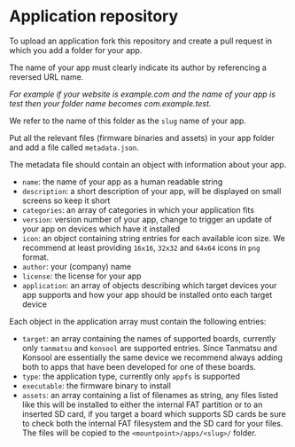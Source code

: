# Application repository

To upload an application fork this repository and create a pull request in which you add a folder for your app.

The name of your app must clearly indicate its author by referencing a reversed URL name.

_For example if your website is example.com and the name of your app is test then your folder name becomes com.example.test._

We refer to the name of this folder as the `slug` name of your app.

Put all the relevant files (firmware binaries and assets) in your app folder and add a file called `metadata.json`.

The metadata file should contain an object with information about your app.

 - `name`: the name of your app as a human readable string
 - `description`: a short description of your app, will be displayed on small screens so keep it short
 - `categories`: an array of categories in which your application fits
 - `version`: version number of your app, change to trigger an update of your app on devices which have it installed
 - `icon`: an object containing string entries for each available icon size. We recommend at least providing `16x16`, `32x32` and `64x64` icons in `png` format.
 - `author`: your (company) name
 - `license`: the license for your app
 - `application`: an array of objects describing which target devices your app supports and how your app should be installed onto each target device

Each object in the application array must contain the following entries:

 - `target`: an array containing the names of supported boards, currently only `tanmatsu` and `konsool` are supported entries. Since Tanmatsu and Konsool are essentially the same device we recommend always adding both to apps that have been developed for one of these boards.
 - `type`: the application type, currently only `appfs` is supported
 - `executable`: the firmware binary to install
 - `assets`: an array containing a list of filenames as string, any files listed like this will be installed to either the internal FAT partition or to an inserted SD card, if you target a board which supports SD cards be sure to check both the internal FAT filesystem and the SD card for your files. The files will be copied to the `<mountpoint>/apps/<slug>/` folder.


